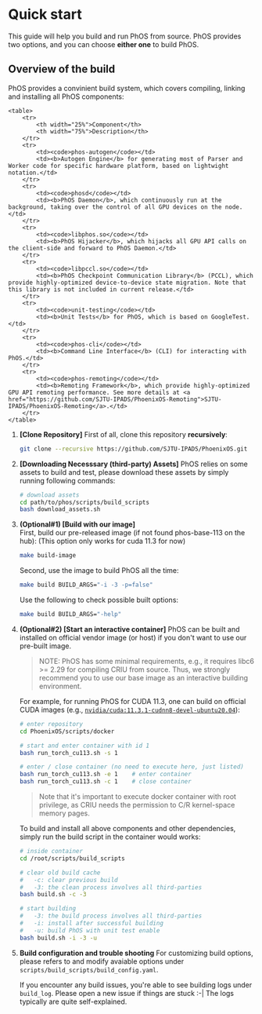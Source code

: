 # Quick start 

This guide will help you build and run PhOS from source. 
PhOS provides two options, and you can choose **either one** to build PhOS. 

## Overview of the build 

PhOS provides a convinient build system, which covers compiling, linking and installing all PhOS components:

    <table>
        <tr>
            <th width="25%">Component</th>
            <th width="75%">Description</th>
        </tr>
        <tr>
            <td><code>phos-autogen</code></td>
            <td><b>Autogen Engine</b> for generating most of Parser and Worker code for specific hardware platform, based on lightwight notation.</td>
        </tr>
        <tr>
            <td><code>phosd</code></td>
            <td><b>PhOS Daemon</b>, which continuously run at the background, taking over the control of all GPU devices on the node.</td>
        </tr>
        <tr>
            <td><code>libphos.so</code></td>
            <td><b>PhOS Hijacker</b>, which hijacks all GPU API calls on the client-side and forward to PhOS Daemon.</td>
        </tr>
        <tr>
            <td><code>libpccl.so</code></td>
            <td><b>PhOS Checkpoint Communication Library</b> (PCCL), which provide highly-optimized device-to-device state migration. Note that this library is not included in current release.</td>
        </tr>
        <tr>
            <td><code>unit-testing</code></td>
            <td><b>Unit Tests</b> for PhOS, which is based on GoogleTest.</td>
        </tr>
        <tr>
            <td><code>phos-cli</code></td>
            <td><b>Command Line Interface</b> (CLI) for interacting with PhOS.</td>
        </tr>
        <tr>
            <td><code>phos-remoting</code></td>
            <td><b>Remoting Framework</b>, which provide highly-optimized GPU API remoting performance. See more details at <a href="https://github.com/SJTU-IPADS/PhoenixOS-Remoting">SJTU-IPADS/PhoenixOS-Remoting</a>.</td>
        </tr>
    </table>


1. **[Clone Repository]**
    First of all, clone this repository **recursively**:

    ```bash
    git clone --recursive https://github.com/SJTU-IPADS/PhoenixOS.git
    ```

2. **[Downloading Necesssary (third-party) Assets]**
    PhOS relies on some assets to build and test,
    please download these assets by simply running following commands:

    ```bash
    # download assets
    cd path/to/phos/scripts/build_scripts
    bash download_assets.sh
    ```    

3. **(Optional#1) [Build with our image]**    
    First, build our pre-released image (if not found phos-base-113 on the hub):
    (This option only works for cuda 11.3 for now)
    
    ```bash
    make build-image
    ```

    Second, use the image to build PhOS all the time:
    
    ```bash
    make build BUILD_ARGS="-i -3 -p=false" 
    ```

    Use the following to check possible built options:

    ```bash
    make build BUILD_ARGS="-help"
    ```

3. **(Optional#2) [Start an interactive container]**
    PhOS can be built and installed on official vendor image (or host) 
    if you don't want to use our pre-built image. 

    > NOTE: PhOS has some minimal requirements, e.g., it requires libc6 >= 2.29 for compiling CRIU from source. Thus, we strongly recommend you to use our base image as an interactive building environment.

    For example, for running PhOS for CUDA 11.3,
    one can build on official CUDA images
    (e.g., [`nvidia/cuda:11.3.1-cudnn8-devel-ubuntu20.04`](https://hub.docker.com/layers/nvidia/cuda/11.3.1-cudnn8-devel-ubuntu20.04/images/sha256-459c130c94363099b02706b9b25d9fe5822ea233203ce9fbf8dfd276a55e7e95)):


    ```bash
    # enter repository
    cd PhoenixOS/scripts/docker

    # start and enter container with id 1
    bash run_torch_cu113.sh -s 1

    # enter / close container (no need to execute here, just listed)
    bash run_torch_cu113.sh -e 1    # enter container
    bash run_torch_cu113.sh -c 1    # close container
    ```

    > Note that it's important to execute docker container with root privilege, as CRIU needs the permission to C/R kernel-space memory pages.

    To build and install all above components and other dependencies, simply run the build script in the container would works:

    ```bash
    # inside container
    cd /root/scripts/build_scripts

    # clear old build cache
    #   -c: clear previous build
    #   -3: the clean process involves all third-parties
    bash build.sh -c -3

    # start building
    #   -3: the build process involves all third-parties
    #   -i: install after successful building
    #   -u: build PhOS with unit test enable
    bash build.sh -i -3 -u
    ```

4. **Build configuration and trouble shooting**
    For customizing build options, please refers to and modify avaiable options under `scripts/build_scripts/build_config.yaml`.

    If you encounter any build issues, you're able to see building logs under `build_log`. Please open a new issue if things are stuck :-| The logs typically are quite self-explained. 